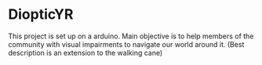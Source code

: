 # DiopticYR
This project is set up on a arduino. Main objective is to help members of the community with visual impairments to navigate our world around it. (Best description is an extension to the walking cane)
